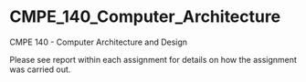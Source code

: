 # CMPE_140_Computer_Architecture
CMPE 140 - Computer Architecture and Design

Please see report within each assignment for details on how the assignment was carried out.
